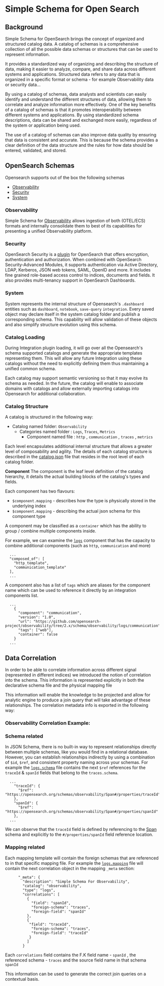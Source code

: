 # Simple Schema for Open Search

## Background
Simple Schema for OpenSearch brings the concept of organized and structured catalog data.
A catalog of schemas is a comprehensive collection of all the possible data schemas or structures that can be used to represent information.

It provides a standardized way of organizing and describing the structure of data, making it easier to analyze, compare, and share data across different systems and applications.
Structured data refers to any data that is organized in a specific format or schema - for example Observability data or security data...

By using a catalog of schemas, data analysts and scientists can easily identify and understand the different structures of data, allowing them to correlate and analyze information more effectively.
One of the key benefits of a catalog of schemas is that it promotes interoperability between different systems and applications.
By using standardized schema descriptions, data can be shared and exchanged more easily, regardless of the system or application being used.

The use of a catalog of schemas can also improve data quality by ensuring that data is consistent and accurate. This is because the schema provides a clear definition of the data structure and the rules for how data should be entered, validated, and stored.

## OpenSearch Schemas

Opensearch supports out of the box the following schemas
 - [Observability](observability/README.md) 
 - [Security](security/README.md) 
 - [System](system/README.md) 

### Observability
Simple Schema for [Observability](https://github.com/opensearch-project/observability) allows ingestion of both (OTEL/ECS) formats and internally consolidate them to best of its capabilities for presenting a unified Observability platform.

### Security
OpenSearch Security is a [plugin](https://github.com/opensearch-project/security) for OpenSearch that offers encryption, authentication and authorization. When combined with OpenSearch Security-Advanced Modules, it supports authentication via Active Directory, LDAP, Kerberos, JSON web tokens, SAML, OpenID and more. It includes fine grained role-based access control to indices, documents and fields. It also provides multi-tenancy support in OpenSearch Dashboards.

### System
System represents the internal structure of Opensearch's `.dashboard` entities such as `dashboard`, `notebook`, `save-query` `integration`. Every saved object may declare itself in the system
catalog folder and publish a corresponding schema. This capability will allow validation of these objects and also simplify structure evolution using this schema. 

### Catalog Loading
During Integration plugin loading, it will go over all the Opensearch's schema supported catalogs and generate the appropriate templates representing them.
This will allow any future Integration using these catalogs without the need to explicitly defining them thus maintaining a unified common schema.

Each catalog may support semantic versioning so that it may evolve its schema as needed. 
In the future, the catalog will enable to associate domains with catalogs and allow externally importing catalogs into Opensearch for additional collaboration. 

### Catalog Structure
A catalog is structured in the following way:

 - Catalog named folder: `Observability`
   - Categories named folder : `Logs`, `Traces`, `Metrics` 
     - Component named file : `http` , `communication` , `traces` , `metrics` 

Each level encapsulates additional internal structure that allows a greater level of composability and agility.
The details of each catalog structure is described in the [catalog.json](system/samples/catalog.json) file that resides in the root level of each catalog folder.

**Component** 
The component is the leaf level definition of the catalog hierarchy, it details the actual building blocks of the catalog's types and fields.

Each component has two flavours:

 - `$component.mapping` - describes how the type is physically stored in the underlying index
 - `$component.mapping` - describing the actual json schema for this component type

A component may be classified as a `container` which has the ability to group / combine multiple components inside. 

For example, we can examine the [`logs`](../../src/main/resources/schema/observability/logs/logs.mapping) component that has the capacity to combine additional components (such as `http`, `communication` and more)
```json5
  ...
  "composed_of": [
    "http_template",
    "communication_template"
  ],
  ...
```
A component also has a list of `tags` which are aliases for the component name which can be used to reference it directly by an integration components list.

```json5
  ...
    {
      "component": "communication",
      "version": "1.0",
      "url": "https://github.com/opensearch-project/observability/tree/2.x/schema/observability/logs/communication",
      "tags": ["web"],
      "container": false
    }
  ...
```

## Data Correlation

In order to be able to correlate information across different signal (represented in different indices) we introduced the notion of correlation into the schema.
This information is represented explicitly in both the declarative schema file and the physical mapping file 

This information will enable the knowledge to be projected and allow for analytic engine to produce a join query that will take advantage of these relationships.
The correlation metadata info is exported in the following way:

### Observability Correlation Example:

### Schema related
In JSON Schema, there is no built-in way to represent relationships directly between multiple schemas, like you would find in a relational database. However, you can establish relationships indirectly by using a combination of `$id`, `$ref`, and consistent property naming across your schemas.
For example the [`logs.schema`](../../src/main/resources/schema/observability/logs/logs.schema) file contains the next `$ref` references for the `traceId` & `spanId` fields that belong to the `traces.schema`.

```json5
  ...
    "traceId": {
      "$ref": "https://opensearch.org/schemas/observability/Span#/properties/traceId"
    },
    "spanId": {
      "$ref": "https://opensearch.org/schemas/observability/Span#/properties/spanId"
    },
  ...
```

We can observe that the `traceId` field is defined by referencing to the [Span](../../src/main/resources/schema/observability/traces/tracegroups.schema) schema and explicitly to the `#/properties/spanId` field reference location.

### Mapping related
Each mapping template will contain the foreign schemas that are referenced to in that specific mapping file. For example the [`logs.mapping`](../../src/main/resources/schema/observability/logs/logs.schema) file will contain the next correlation object in the mapping `_meta` section:

```json5
      "_meta": {
        "description": "Simple Schema For Observability",
        "catalog": "observability",
        "type": "logs",
        "correlations": [
          {
            "field": "spanId",
            "foreign-schema": "traces",
            "foreign-field": "spanId"
          },
          {
           "field": "traceId",
            "foreign-schema": "traces",
            "foreign-field": "traceId"
           }
          ]
        }

```

Each `correlations` field contains the F.K field name - `spanId` , the referenced schema - `traces` and the source field name in that schema `spanId`

This information can be used to generate the correct join queries on a contextual basis. 
